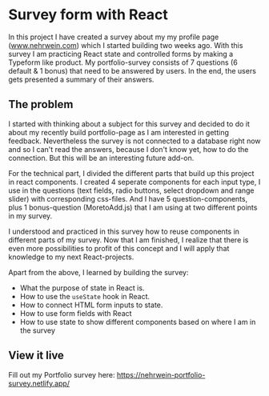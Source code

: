 # Survey form with React

In this project I have created a survey about my my profile page (www.nehrwein.com) which I started building two weeks ago. With this survey I am practicing React state and controlled forms by making a Typeform like product. My portfolio-survey consists of 7 questions (6 default & 1 bonus) that need to be answered by users. In the end, the users gets presented a summary of their answers.

## The problem

I started with thinking about a subject for this survey and decided to do it about my recently build portfolio-page as I am interested in getting feedback. Nevertheless the survey is not connected to a database right now and so I can't read the answers, because I don't know yet, how to do the connection. But this will be an interesting future add-on. 

For the technical part, I divided the different parts that build up this project in react components. I created 4 seperate components for each input type, I use in the questions (text fields, radio buttons, select dropdown and range slider) with corresponding css-files. And I have 5 question-components, plus 1 bonus-question (MoretoAdd.js) that I am using at two different points in my survey. 

I understood and practiced in this survey how to reuse components in different parts of my survey. Now that I am finished, I realize that there is even more possibilities to profit of this concept and I will apply that knowledge to my next React-projects.

Apart from the above, I learned by building the survey:
- What the purpose of state in React is.
- How to use the `useState` hook in React.
- How to connect HTML form inputs to state.
- How to use form fields with React
- How to use state to show different components based on where I am in the survey

## View it live

Fill out my Portfolio survey here: https://nehrwein-portfolio-survey.netlify.app/
